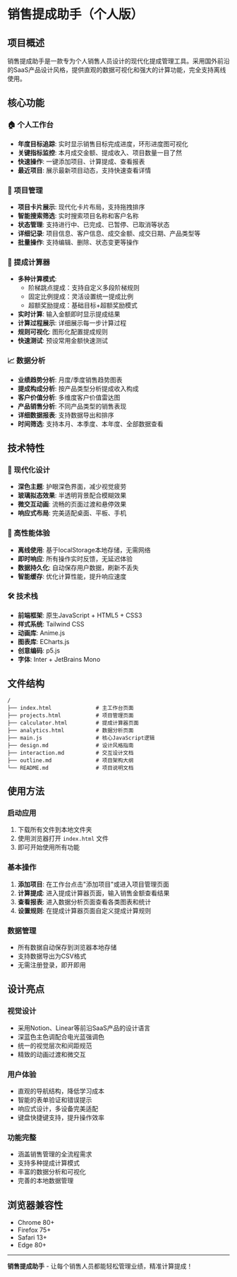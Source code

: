 # 销售提成助手（个人版）

## 项目概述

销售提成助手是一款专为个人销售人员设计的现代化提成管理工具。采用国外前沿的SaaS产品设计风格，提供直观的数据可视化和强大的计算功能，完全支持离线使用。

## 核心功能

### 🏠 个人工作台
- **年度目标追踪**: 实时显示销售目标完成进度，环形进度图可视化
- **关键指标监控**: 本月成交金额、提成收入、项目数量一目了然
- **快速操作**: 一键添加项目、计算提成、查看报表
- **最近项目**: 展示最新项目动态，支持快速查看详情

### 📝 项目管理
- **项目卡片展示**: 现代化卡片布局，支持拖拽排序
- **智能搜索筛选**: 实时搜索项目名称和客户名称
- **状态管理**: 支持进行中、已完成、已暂停、已取消等状态
- **详细记录**: 项目信息、客户信息、成交金额、成交日期、产品类型等
- **批量操作**: 支持编辑、删除、状态变更等操作

### 🧮 提成计算器
- **多种计算模式**:
  - 阶梯跳点提成：支持自定义多段阶梯规则
  - 固定比例提成：灵活设置统一提成比例
  - 超额奖励提成：基础目标+超额奖励模式
- **实时计算**: 输入金额即时显示提成结果
- **计算过程展示**: 详细展示每一步计算过程
- **规则可视化**: 图形化配置提成规则
- **快速测试**: 预设常用金额快速测试

### 📈 数据分析
- **业绩趋势分析**: 月度/季度销售趋势图表
- **提成构成分析**: 按产品类型分析提成收入构成
- **客户价值分析**: 多维度客户价值雷达图
- **产品销售分析**: 不同产品类型的销售表现
- **详细数据报表**: 支持数据导出和排序
- **时间筛选**: 支持本月、本季度、本年度、全部数据查看

## 技术特性

### 🎨 现代化设计
- **深色主题**: 护眼深色界面，减少视觉疲劳
- **玻璃拟态效果**: 半透明背景配合模糊效果
- **微交互动画**: 流畅的页面过渡和悬停效果
- **响应式布局**: 完美适配桌面、平板、手机

### 🚀 高性能体验
- **离线使用**: 基于localStorage本地存储，无需网络
- **即时响应**: 所有操作实时反馈，无延迟体验
- **数据持久化**: 自动保存用户数据，刷新不丢失
- **智能缓存**: 优化计算性能，提升响应速度

### 🛠️ 技术栈
- **前端框架**: 原生JavaScript + HTML5 + CSS3
- **样式系统**: Tailwind CSS
- **动画库**: Anime.js
- **图表库**: ECharts.js
- **创意编码**: p5.js
- **字体**: Inter + JetBrains Mono

## 文件结构

```
/
├── index.html              # 主工作台页面
├── projects.html           # 项目管理页面
├── calculator.html         # 提成计算器页面
├── analytics.html          # 数据分析页面
├── main.js                 # 核心JavaScript逻辑
├── design.md               # 设计风格指南
├── interaction.md          # 交互设计文档
├── outline.md              # 项目架构大纲
└── README.md               # 项目说明文档
```

## 使用方法

### 启动应用
1. 下载所有文件到本地文件夹
2. 使用浏览器打开 `index.html` 文件
3. 即可开始使用所有功能

### 基本操作
1. **添加项目**: 在工作台点击"添加项目"或进入项目管理页面
2. **计算提成**: 进入提成计算器页面，输入销售金额查看结果
3. **查看报表**: 进入数据分析页面查看各类图表和统计
4. **设置规则**: 在提成计算器页面自定义提成计算规则

### 数据管理
- 所有数据自动保存到浏览器本地存储
- 支持数据导出为CSV格式
- 无需注册登录，即开即用

## 设计亮点

### 视觉设计
- 采用Notion、Linear等前沿SaaS产品的设计语言
- 深蓝色主色调配合电光蓝强调色
- 统一的视觉层次和间距规范
- 精致的动画过渡和微交互

### 用户体验
- 直观的导航结构，降低学习成本
- 智能的表单验证和错误提示
- 响应式设计，多设备完美适配
- 键盘快捷键支持，提升操作效率

### 功能完整
- 涵盖销售管理的全流程需求
- 支持多种提成计算模式
- 丰富的数据分析和可视化
- 完善的本地数据管理

## 浏览器兼容性

- Chrome 80+
- Firefox 75+
- Safari 13+
- Edge 80+
---

**销售提成助手** - 让每个销售人员都能轻松管理业绩，精准计算提成！
